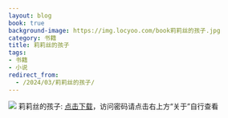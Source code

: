 ```yaml
---
layout: blog
book: true
background-image: https://img.locyoo.com/book莉莉丝的孩子.jpg
category: 书籍
title: 莉莉丝的孩子
tags:
- 书籍
- 小说
redirect_from:
  - /2024/03/莉莉丝的孩子/
---
```

![](https://img.locyoo.com/book莉莉丝的孩子.jpg)
莉莉丝的孩子: <a name = "ref1" href="https://url18.ctfile.com/f/50983618-1063935536-9d10d1?p=3619">点击下载</a>，访问密码请点击右上方“关于”自行查看